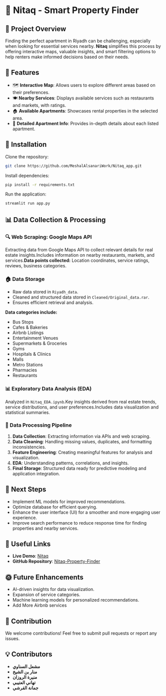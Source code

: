 # 🏡 Nitaq - Smart Property Finder

## 📌 Project Overview

Finding the perfect apartment in Riyadh can be challenging, especially when looking for essential services nearby. **Nitaq** simplifies this process by offering interactive maps, valuable insights, and smart filtering options to help renters make informed decisions based on their needs.

## 🚀 Features

- 🗺 **Interactive Map**: Allows users to explore different areas based on their preferences.
- 🍽 **Nearby Services**: Displays available services such as restaurants and markets, with ratings.
- 🏠 **Available Apartments**: Showcases rental properties in the selected area.
- 📝 **Detailed Apartment Info**: Provides in-depth details about each listed apartment.

## 🔧 Installation

Clone the repository:

```bash
git clone https://github.com/MeshalAlsanariWork/Nitaq_app.git
```

Install dependencies:

```bash
pip install -r requirements.txt
```

Run the application:

```bash
streamlit run app.py
```

## 📊 Data Collection & Processing

### 🔍 Web Scraping: Google Maps API

Extracting data from Google Maps API to collect relevant details for real estate insights.Includes information on nearby restaurants, markets, and services.**Data points collected:** Location coordinates, service ratings, reviews, business categories.

### 🏠 Data Storage

- Raw data stored in `Riyadh_data`.
- Cleaned and structured data stored in `Cleaned/Original_data.rar`.
- Ensures efficient retrieval and analysis.

**Data categories include:**

- Bus Stops
- Cafes & Bakeries
- Airbnb Listings
- Entertainment Venues
- Supermarkets & Groceries
- Gyms
- Hospitals & Clinics
- Malls
- Metro Stations
- Pharmacies
- Restaurants

### 📊 Exploratory Data Analysis (EDA)

Analyzed in `Nitaq_EDA.ipynb`.Key insights derived from real estate trends, service distributions, and user preferences.Includes data visualization and statistical summaries.

### 🧪 Data Processing Pipeline

1. **Data Collection**: Extracting information via APIs and web scraping.
2. **Data Cleaning**: Handling missing values, duplicates, and formatting inconsistencies.
3. **Feature Engineering**: Creating meaningful features for analysis and visualization.
4. **EDA**: Understanding patterns, correlations, and insights.
5. **Final Storage**: Structured data ready for predictive modeling and application integration.

## 🚀 Next Steps

- Implement ML models for improved recommendations.
- Optimize database for efficient querying.
- Enhance the user interface (UI) for a smoother and more engaging user experience.
- Improve search performance to reduce response time for finding properties and nearby services.

## 🔗 Useful Links

- **Live Demo**: [Nitaq](https://nitaq-app-demo.streamlit.app)
- **GitHub Repository**: [Nitaq-Property-Finder](https://github.com/MeshalAlsanariWork/Nitaq_app)

## 🌞 Future Enhancements

- AI-driven insights for data visualization.
- Expansion of service categories.
- Machine learning models for personalized recommendations.
- Add More Airbnb services 

## 🤝 Contribution

We welcome contributions! Feel free to submit pull requests or report any issues.

## 💡 Contributors

- **مشعل السناوي**
- **منار بن الشيخ**
- **منيرة الروزان**
- **تهاني العتيبي**
- **جمانة القرشي**

